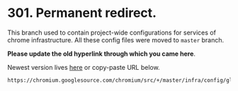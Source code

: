 # 301. Permanent redirect.

This branch used to contain project-wide configurations for services of chrome
infrastructure. All these config files were moved to `master` branch.

**Please update the old hyperlink through which you came here**.

Newest version lives
[here](https://chromium.googlesource.com/chromium/src/+/master/infra/config/global)
or copy-paste URL below.

    https://chromium.googlesource.com/chromium/src/+/master/infra/config/global
